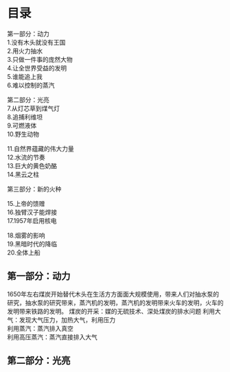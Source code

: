 # 目录
第一部分：动力   
1.没有木头就没有王国    
2.用火力抽水   
3.只做一件事的庞然大物   
4.让全世界受益的发明    
5.谁能追上我   
6.难以控制的蒸汽     

第二部分：光亮   
7.从灯芯草到煤气灯    
8.追捕利维坦    
9.可燃液体     
10.野生动物       

11.自然界蕴藏的伟大力量     
12.水流的节奏      
13.巨大的黄色奶酪    
14.黑云之柱     

第三部分：新的火种

15.上帝的馈赠     
16.独臂汉子能焊接     
17.1957年启用核电         

18.烟雾的影响          
19.黑暗时代的降临      
20.全体上船       

## 第一部分：动力   
1650年左右煤炭开始替代木头在生活方方面面大规模使用，带来人们对抽水泵的研究，抽水泵的研究带来，蒸汽机的发明，蒸汽机的发明带来火车的发明，火车的发明带来铁路的发明。
煤炭的开采：媒的无硫技术、深处煤炭的排水问题
利用大气：发现大气压力，加热大气，利用压力    
利用蒸汽：蒸汽排入真空    
利用高压蒸汽：蒸汽直接排入大气    

## 第二部分：光亮   
